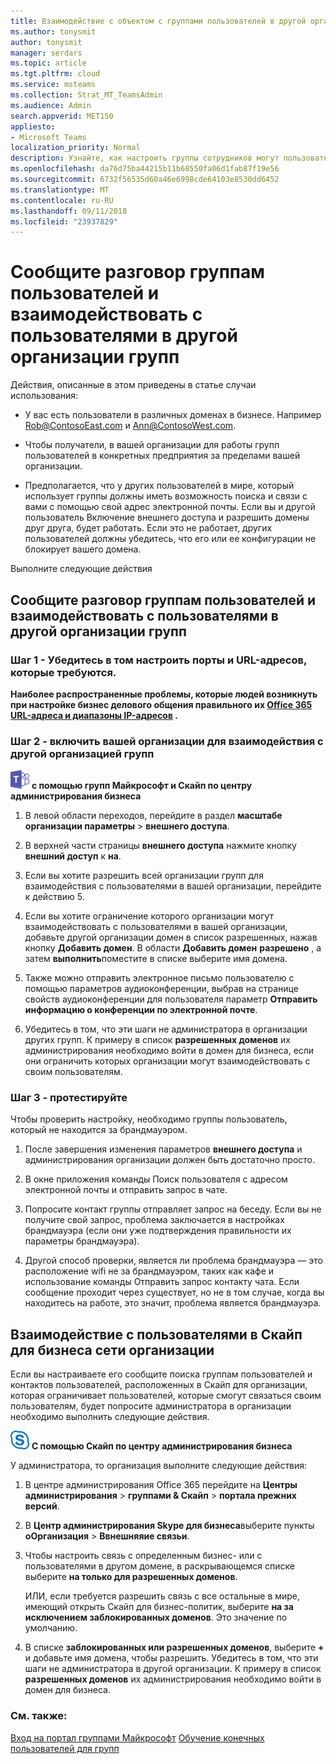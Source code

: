 ```yaml
---
title: Взаимодействие с объектом с группами пользователей в другой организации
ms.author: tonysmit
author: tonysmit
manager: serdars
ms.topic: article
ms.tgt.pltfrm: cloud
ms.service: msteams
ms.collection: Strat_MT_TeamsAdmin
ms.audience: Admin
search.appverid: MET150
appliesto:
- Microsoft Teams
localization_priority: Normal
description: Узнайте, как настроить группы сотрудников могут пользователи могут взаимодействовать с пользователями в другой организации.
ms.openlocfilehash: da76d75ba44215b11b68550fa06d1fab87f19e56
ms.sourcegitcommit: 6732f56535d60a46e6998cde64103e8530dd6452
ms.translationtype: MT
ms.contentlocale: ru-RU
ms.lasthandoff: 09/11/2018
ms.locfileid: "23937829"
---
```

# <a name="let-your-teams-users-chat-and-communicate-with-users-in-another-teams-organization"></a>Сообщите разговор группам пользователей и взаимодействовать с пользователями в другой организации групп

Действия, описанные в этом приведены в статье случаи использования:
  
- У вас есть пользователи в различных доменах в бизнесе. Например Rob@ContosoEast.com и Ann@ContosoWest.com.
    
- Чтобы получатели, в вашей организации для работы групп пользователей в конкретных предприятия за пределами вашей организации.
    
- Предполагается, что у других пользователей в мире, который использует группы должны иметь возможность поиска и связи с вами с помощью свой адрес электронной почты. Если вы и другой пользователь Включение внешнего доступа и разрешить домены друг друга, будет работать. Если это не работает, других пользователей должны убедитесь, что его или ее конфигурации не блокирует вашего домена.

Выполните следующие действия

## <a name="let-your-teams-users-chat-and-communicate-with-users-in-another-teams-organization"></a>Сообщите разговор группам пользователей и взаимодействовать с пользователями в другой организации групп

### <a name="step-1---make-sure-to-set-up-the-ports-and-urls-that-are-needed"></a>Шаг 1 - Убедитесь в том настроить порты и URL-адресов, которые требуются.

**Наиболее распространенные проблемы, которые людей возникнуть при настройке бизнес делового общения правильного их [Office 365 URL-адреса и диапазоны IP-адресов](https://docs.microsoft.com/microsoftteams/office-365-urls-ip-address-ranges) .**

### <a name="step-2---enable-your-organization-to-communicate-with-another-teams-organization"></a>Шаг 2 - включить вашей организации для взаимодействия с другой организацией групп

![команды логотип 30x30.png](media/teams-logo-30x30.png) **с помощью групп Майкрософт и Скайп по центру администрирования бизнеса**

   1. В левой области переходов, перейдите в раздел **масштабе организации параметры** > **внешнего доступа**. 

   2. В верхней части страницы **внешнего доступа** нажмите кнопку **внешний доступ** к **на**. 

   3. Если вы хотите разрешить всей организации групп для взаимодействия с пользователями в вашей организации, перейдите к действию 5. 
   
   4. Если вы хотите ограничение которого организации могут взаимодействовать с пользователями в вашей организации, добавьте другой организации домен в список разрешенных, нажав кнопку **Добавить домен**. В области **Добавить домен** **разрешено** , а затем **выполнить**поместите в списке выберите имя домена.

   4. Также можно отправить электронное письмо пользователю с помощью параметров аудиоконференции, выбрав на странице свойств аудиоконференции для пользователя параметр **Отправить информацию о конференции по электронной почте**. 

   5. Убедитесь в том, что эти шаги не администратора в организации других групп. К примеру в список **разрешенных доменов** их администрирования необходимо войти в домен для бизнеса, если они ограничить которых организации могут взаимодействовать с своим пользователям. 

### <a name="step-3---test-it"></a>Шаг 3 - протестируйте
Чтобы проверить настройку, необходимо группы пользователь, который не находится за брандмауэром.
  
   1. После завершения изменения параметров **внешнего доступа** и администрирования организации должен быть достаточно просто.
    
   2. В окне приложения команды Поиск пользователя с адресом электронной почты и отправить запрос в чате.
    
   3. Попросите контакт группы отправляет запрос на беседу. Если вы не получите свой запрос, проблема заключается в настройках брандмауэра (если они уже подтверждения правильности их параметры брандмауэра).
    
   4. Другой способ проверки, является ли проблема брандмауэра — это расположение wifi не за брандмауэром, таких как кафе и использование команды Отправить запрос контакту чата. Если сообщение проходит через существует, но не в том случае, когда вы находитесь на работе, это значит, проблема является брандмауэра.

## <a name="communicate-with-users-in-a-skype-for-business-online-organization"></a>Взаимодействие с пользователями в Скайп для бизнеса сети организации

Если вы настраиваете его сообщите поиска группам пользователей и контактов пользователей, расположенных в Скайп для организации, которая ограничивает пользователей, которые смогут связаться своим пользователям, будет попросите администратора в организации необходимо выполнить следующие действия.

![sfb логотип 30x30.png](media/sfb-logo-30x30.png) **С помощью Скайп по центру администрирования бизнеса** 

У администратора, то организация выполните следующие действия:
    
1. В центре администрирования Office 365 перейдите на **Центры администрирования** > **группами & Скайп** > **портала прежних версий**.
  
2. В **Центр администрирования Skype для бизнеса**выберите пункты **оОрганизация** > **Ввнешняяие связьи**.
    
3. Чтобы настроить связь с определенным бизнес- или с пользователями в другом домене, в раскрывающемся списке выберите **на только для разрешенных доменов**.
    
    ИЛИ, если требуется разрешить связь с все остальные в мире, имеющий открыть Скайп для бизнес-политик, выберите **на за исключением заблокированных доменов**. Это значение по умолчанию.
    
4. В списке **заблокированных или разрешенных доменов**, выберите **+** и добавьте имя домена, чтобы разрешить. Убедитесь в том, что эти шаги не администратора в другой организации. К примеру в список **разрешенных доменов** их администрирования необходимо войти в домен для бизнеса.
    
### <a name="related-topics"></a>См. также:

[Вход на портал группами Майкрософт](sign-in-teams.md)
[Обучение конечных пользователей для групп](enduser-training.md)

